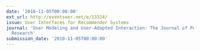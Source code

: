 ```yaml
---
date: '2010-11-05T00:00:00'
ext_url: http://eventseer.net/e/13324/
issue: User Interfaces for Recommender Systems
journal: 'User Modeling and User-Adapted Interaction: The Journal of Personalization
  Research'
submission_date: '2010-11-05T00:00:00'
---
```

